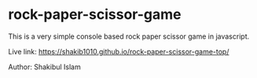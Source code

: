 # rock-paper-scissor-game
This is a very simple console based rock paper scissor game in javascript.

Live link: https://shakib1010.github.io/rock-paper-scissor-game-top/

Author: Shakibul Islam
